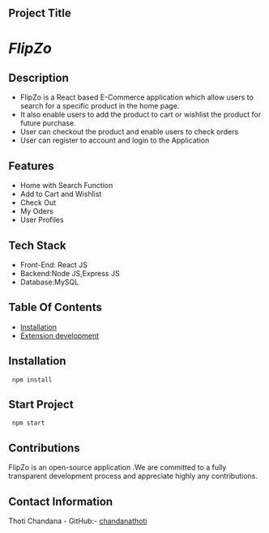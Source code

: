 ## Project Title
<h1><i>FlipZo</i></h1>

## Description
- FlipZo is a React based E-Commerce application which allow users to search for a specific product in the home page.
- It also enable users to add the product to cart or wishlist the product for future purchase.
- User can checkout the product and enable users to check orders
- User can register to account and login to the Application

## Features
- Home with Search Function
- Add to Cart and Wishlist
- Check Out
- My Oders
- User Profiles

## Tech Stack
- Front-End: React JS
- Backend:Node JS,Express JS
- Database:MySQL

## Table Of Contents
- [Installation](https://docs.npmjs.com/cli/v8/commands/npm-install)
- [Extension development](https://evershop.io/docs/development/module/create-your-first-extension)

## Installation
     npm install
     

## Start Project
     npm start

## Contributions
FlipZo is an open-source application .We are committed to a fully transparent development process and appreciate highly any contributions.

## Contact Information
Thoti Chandana -
GitHub:- [chandanathoti](https://github.com/ChandanaThoti)


